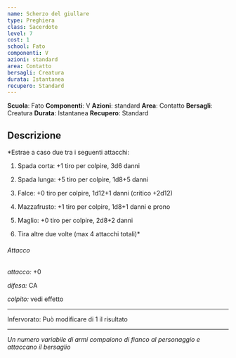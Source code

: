 ```yaml
---
name: Scherzo del giullare
type: Preghiera
class: Sacerdote
level: 7
cost: 1
school: Fato
componenti: V
azioni: standard
area: Contatto
bersagli: Creatura
durata: Istantanea
recupero: Standard
---
```

**Scuola**: Fato
**Componenti**: V
**Azioni**: standard
**Area**: Contatto
**Bersagli**: Creatura
**Durata**: Istantanea
**Recupero**: Standard

**Descrizione**
-

*Estrae a caso due tra i seguenti attacchi:

1. Spada corta: +1 tiro per colpire, 3d6 danni

2. Spada lunga: +5 tiro per colpire, 1d8+5 danni

3. Falce: +0 tiro per colpire, 1d12+1 danni (critico +2d12)

4. Mazzafrusto: +1 tiro per colpire, 1d8+1 danni e prono

5. Maglio: +0 tiro per colpire, 2d8+2 danni

6. Tira altre due volte (max 4 attacchi totali)*

###### Attacco

*attacco:* +0

*difesa:* CA

*colpito:* vedi effetto

---

Infervorato: Può modificare di 1 il risultato

---

*Un numero variabile di armi compaiono di fianco al personaggio e attaccano il bersaglio*